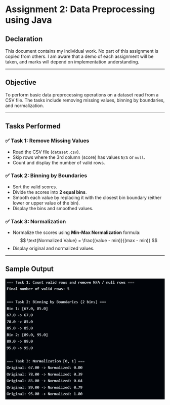 # Assignment 2: Data Preprocessing using Java

## Declaration
This document contains my individual work. No part of this assignment is copied from others. I am aware that a demo of each assignment will be taken, and marks will depend on implementation understanding.

---

## Objective
To perform basic data preprocessing operations on a dataset read from a CSV file. The tasks include removing missing values, binning by boundaries, and normalization.

---

## Tasks Performed

### ✅ Task 1: Remove Missing Values
- Read the CSV file (`dataset.csv`).
- Skip rows where the 3rd column (score) has values `N/A` or `null`.
- Count and display the number of valid rows.

### ✅ Task 2: Binning by Boundaries
- Sort the valid scores.
- Divide the scores into **2 equal bins**.
- Smooth each value by replacing it with the closest bin boundary (either lower or upper value of the bin).
- Display the bins and smoothed values.

### ✅ Task 3: Normalization
- Normalize the scores using **Min-Max Normalization** formula:
$$
\text{Normalized Value} = \frac{(value - min)}{(max - min)}
$$
- Display original and normalized values.

---

## Sample Output
![OutputImage](output_images/output.png)

